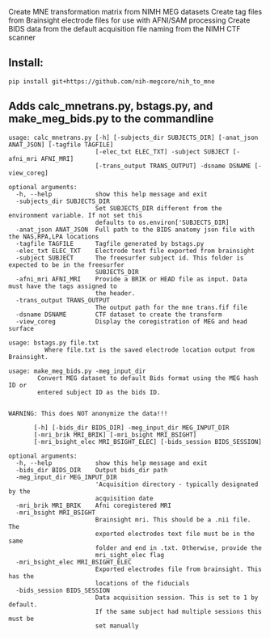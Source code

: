 Create MNE transformation matrix from NIMH MEG datasets
Create tag files from Brainsight electrode files for use with AFNI/SAM processing
Create BIDS data from the default acquisition file naming from the NIMH CTF scanner

## Install:
```pip install git+https://github.com/nih-megcore/nih_to_mne```


## Adds calc_mnetrans.py, bstags.py, and make_meg_bids.py to the commandline

```
usage: calc_mnetrans.py [-h] [-subjects_dir SUBJECTS_DIR] [-anat_json ANAT_JSON] [-tagfile TAGFILE]
                        [-elec_txt ELEC_TXT] -subject SUBJECT [-afni_mri AFNI_MRI]
                        [-trans_output TRANS_OUTPUT] -dsname DSNAME [-view_coreg]

optional arguments:
  -h, --help            show this help message and exit
  -subjects_dir SUBJECTS_DIR
                        Set SUBJECTS_DIR different from the environment variable. If not set this
                        defaults to os.environ['SUBJECTS_DIR]
  -anat_json ANAT_JSON  Full path to the BIDS anatomy json file with the NAS,RPA,LPA locations
  -tagfile TAGFILE      Tagfile generated by bstags.py
  -elec_txt ELEC_TXT    Electrode text file exported from brainsight
  -subject SUBJECT      The freesurfer subject id. This folder is expected to be in the freesurfer
                        SUBJECTS_DIR
  -afni_mri AFNI_MRI    Provide a BRIK or HEAD file as input. Data must have the tags assigned to
                        the header.
  -trans_output TRANS_OUTPUT
                        The output path for the mne trans.fif file
  -dsname DSNAME        CTF dataset to create the transform
  -view_coreg           Display the coregistration of MEG and head surface
```

```
usage: bstags.py file.txt
          Where file.txt is the saved electrode location output from Brainsight.
```

```
usage: make_meg_bids.py -meg_input_dir 
        Convert MEG dataset to default Bids format using the MEG hash ID or 
        entered subject ID as the bids ID.        
        

WARNING: This does NOT anonymize the data!!!
        
       [-h] [-bids_dir BIDS_DIR] -meg_input_dir MEG_INPUT_DIR
       [-mri_brik MRI_BRIK] [-mri_bsight MRI_BSIGHT]
       [-mri_bsight_elec MRI_BSIGHT_ELEC] [-bids_session BIDS_SESSION]

optional arguments:
  -h, --help            show this help message and exit
  -bids_dir BIDS_DIR    Output bids_dir path
  -meg_input_dir MEG_INPUT_DIR
                        'Acquisition directory - typically designated by the
                        acquisition date
  -mri_brik MRI_BRIK    Afni coregistered MRI
  -mri_bsight MRI_BSIGHT
                        Brainsight mri. This should be a .nii file. The
                        exported electrodes text file must be in the same
                        folder and end in .txt. Otherwise, provide the
                        mri_sight_elec flag
  -mri_bsight_elec MRI_BSIGHT_ELEC
                        Exported electrodes file from brainsight. This has the
                        locations of the fiducials
  -bids_session BIDS_SESSION
                        Data acquisition session. This is set to 1 by default.
                        If the same subject had multiple sessions this must be
                        set manually
```

